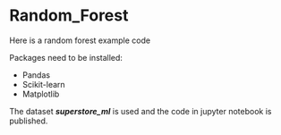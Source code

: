 # Random_Forest
Here is a random forest example code

Packages need to be installed:
* Pandas
* Scikit-learn
* Matplotlib

The dataset ***superstore_ml*** is used and the code in jupyter notebook is published.
